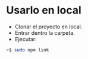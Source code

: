 Usarlo en local
===============

 - Clonar el proyecto en local.
 - Entrar dentro la carpeta.
 - Ejecutar: 
```bash
>$ sudo npm link
```

